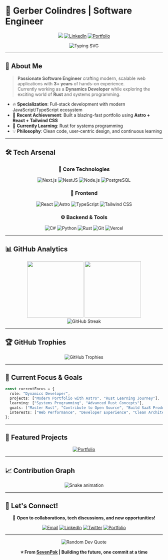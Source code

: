 # 🚀 Gerber Colindres | Software Engineer

<div align="center">
  
![](https://komarev.com/ghpvc/?username=SevenPok&color=0891b2&style=for-the-badge)
[![LinkedIn](https://img.shields.io/badge/LinkedIn-0077B5?style=for-the-badge&logo=linkedin&logoColor=white)](https://linkedin.com/in/gerber-colindres)
[![Portfolio](https://img.shields.io/badge/Portfolio-FF5722?style=for-the-badge&logo=todoist&logoColor=white)](https://portfolio-nine-rust-62.vercel.app/)

</div>

<div align="center">
  <img src="https://readme-typing-svg.herokuapp.com?font=Fira+Code&size=22&duration=3000&pause=1000&color=0891B2&center=true&vCenter=true&width=440&lines=Full+Stack+Software+Engineer;3%2B+Years+of+Experience;Next.js+%7C+NestJS+%7C+PostgreSQL;Building+Scalable+Web+Apps" alt="Typing SVG" />
</div>

---

## 🎯 About Me

> **Passionate Software Engineer** crafting modern, scalable web applications with **3+ years** of hands-on experience.  
> Currently working as a **Dynamics Developer** while exploring the exciting world of **Rust** and systems programming.

- 🔥 **Specialization**: Full-stack development with modern JavaScript/TypeScript ecosystem
- 🎨 **Recent Achievement**: Built a blazing-fast portfolio using **Astro + React + Tailwind CSS**
- 🦀 **Currently Learning**: Rust for systems programming
- 💡 **Philosophy**: Clean code, user-centric design, and continuous learning

---

## 🛠️ Tech Arsenal

<div align="center">

### 🌟 Core Technologies
![Next.js](https://img.shields.io/badge/Next.js-000000?style=for-the-badge&logo=nextdotjs&logoColor=white)
![NestJS](https://img.shields.io/badge/NestJS-E0234E?style=for-the-badge&logo=nestjs&logoColor=white)
![Node.js](https://img.shields.io/badge/Node.js-339933?style=for-the-badge&logo=nodedotjs&logoColor=white)
![PostgreSQL](https://img.shields.io/badge/PostgreSQL-336791?style=for-the-badge&logo=postgresql&logoColor=white)

### 🎨 Frontend
![React](https://img.shields.io/badge/React-61DAFB?style=for-the-badge&logo=react&logoColor=black)
![Astro](https://img.shields.io/badge/Astro-FF5D01?style=for-the-badge&logo=astro&logoColor=white)
![TypeScript](https://img.shields.io/badge/TypeScript-3178C6?style=for-the-badge&logo=typescript&logoColor=white)
![Tailwind CSS](https://img.shields.io/badge/Tailwind_CSS-06B6D4?style=for-the-badge&logo=tailwindcss&logoColor=white)

### ⚙️ Backend & Tools
![C#](https://img.shields.io/badge/C%23-239120?style=for-the-badge&logo=csharp&logoColor=white)
![Python](https://img.shields.io/badge/Python-3776AB?style=for-the-badge&logo=python&logoColor=white)
![Rust](https://img.shields.io/badge/Rust-000000?style=for-the-badge&logo=rust&logoColor=white)
![Git](https://img.shields.io/badge/Git-F05032?style=for-the-badge&logo=git&logoColor=white)
![Vercel](https://img.shields.io/badge/Vercel-000000?style=for-the-badge&logo=vercel&logoColor=white)

</div>

---

## 📊 GitHub Analytics

<div align="center">
  <img height="180em" src="https://github-readme-stats.vercel.app/api?username=SevenPok&show_icons=true&theme=tokyonight&include_all_commits=true&count_private=true&hide_border=true"/>
  <img height="180em" src="https://github-readme-stats.vercel.app/api/top-langs/?username=SevenPok&layout=compact&theme=tokyonight&hide_border=true&langs_count=8"/>
</div>

<div align="center">
  <img src="https://github-readme-streak-stats.herokuapp.com/?user=SevenPok&theme=tokyonight&hide_border=true" alt="GitHub Streak" />
</div>

---

## 🏆 GitHub Trophies

<div align="center">
  <img src="https://github-profile-trophy.vercel.app/?username=SevenPok&theme=tokyonight&no-frame=true&column=7" alt="GitHub Trophies" />
</div>

---

## 🎯 Current Focus & Goals

```typescript
const currentFocus = {
  role: "Dynamics Developer",
  projects: ["Modern Portfolio with Astro", "Rust Learning Journey"],
  learning: ["Systems Programming", "Advanced Rust Concepts"],
  goals: ["Master Rust", "Contribute to Open Source", "Build SaaS Products"],
  interests: ["Web Performance", "Developer Experience", "Clean Architecture"]
};
```

---

## 🌟 Featured Projects

<div align="center">

[![Portfolio](https://github-readme-stats.vercel.app/api/pin/?username=SevenPok&repo=portfolio&theme=tokyonight&hide_border=true)](https://portfolio-nine-rust-62.vercel.app/)

</div>

---

## 📈 Contribution Graph

<div align="center">
  
![Snake animation](https://github.com/SevenPok/SevenPok/blob/output/github-contribution-grid-snake.svg)

</div>

---

## 🤝 Let's Connect!

<div align="center">

💬 **Open to collaborations, tech discussions, and new opportunities!**

[![Email](https://img.shields.io/badge/Email-D14836?style=for-the-badge&logo=gmail&logoColor=white)](mailto:your-email@example.com)
[![LinkedIn](https://img.shields.io/badge/LinkedIn-0077B5?style=for-the-badge&logo=linkedin&logoColor=white)](https://linkedin.com/in/gerber-colindres)
[![Twitter](https://img.shields.io/badge/Twitter-1DA1F2?style=for-the-badge&logo=twitter&logoColor=white)](https://twitter.com/your-handle)
[![Portfolio](https://img.shields.io/badge/Portfolio-FF5722?style=for-the-badge&logo=todoist&logoColor=white)](https://portfolio-nine-rust-62.vercel.app/)

---

<div align="center">
  <img src="https://quotes-github-readme.vercel.app/api?type=horizontal&theme=tokyonight" alt="Random Dev Quote"/>
</div>

**⭐ From [SevenPok](https://github.com/SevenPok) | Building the future, one commit at a time**

</div>